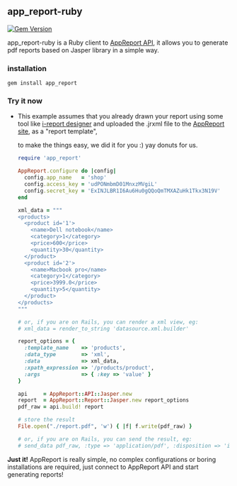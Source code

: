 ## app_report-ruby  
  
[![Gem Version](https://badge.fury.io/rb/app_report.png)](https://rubygems.org/gems/app_report)  
  
app_report-ruby is a Ruby client to [AppReport API](http://reports.simpleservic.es/), it allows you to generate pdf reports based on Jasper library in a simple way. 

### installation  
```console
gem install app_report
```

### Try it now

* This example assumes that you already drawn your report using some tool like [i-report designer](http://community.jaspersoft.com/project/ireport-designer) and uploaded the .jrxml file to the [AppReport site](http://reports.simpleservic.es/), as a "report template",  
    
  to make the things easy, we did it for you :) yay donuts for us.

  ```ruby  
  require 'app_report'

  AppReport.configure do |config|
    config.app_name   = 'shop'
    config.access_key = 'udPONmbmD01MnxzMVgiL'
    config.secret_key = 'ExINJLBR1I6Au6Hu0gQQoQmTMXAZuHk1Tkx3N19V'
  end

  xml_data = """
  <products>
    <product id='1'>
      <name>Dell notebook</name>
      <category>1</category>
      <price>600</price>
      <quantity>30</quantity>
    </product>
    <product id='2'>
      <name>Macbook pro</name>
      <category>1</category>
      <price>3999.0</price>
      <quantity>5</quantity>
    </product>
  </products>
  """

  # or, if you are on Rails, you can render a xml view, eg:
  # xml_data = render_to_string 'datasource.xml.builder'

  report_options = {  
    :template_name    => 'products',
    :data_type        => 'xml',
    :data             => xml_data,
    :xpath_expression => '/products/product',
    :args             => { :key => 'value' }
  }

  api     = AppReport::API::Jasper.new
  report  = AppReport::Report::Jasper.new report_options
  pdf_raw = api.build! report
  
  # store the result
  File.open("./report.pdf", 'w') { |f| f.write(pdf_raw) }
  
  # or, if you are on Rails, you can send the result, eg:
  # send_data pdf_raw, :type => 'application/pdf', :disposition => 'inline', :filename => 'report.pdf'
  ```  

<b>Just it!</b> AppReport is really simple, no complex configurations or boring installations are required, just connect to AppReport API and start generating reports!

